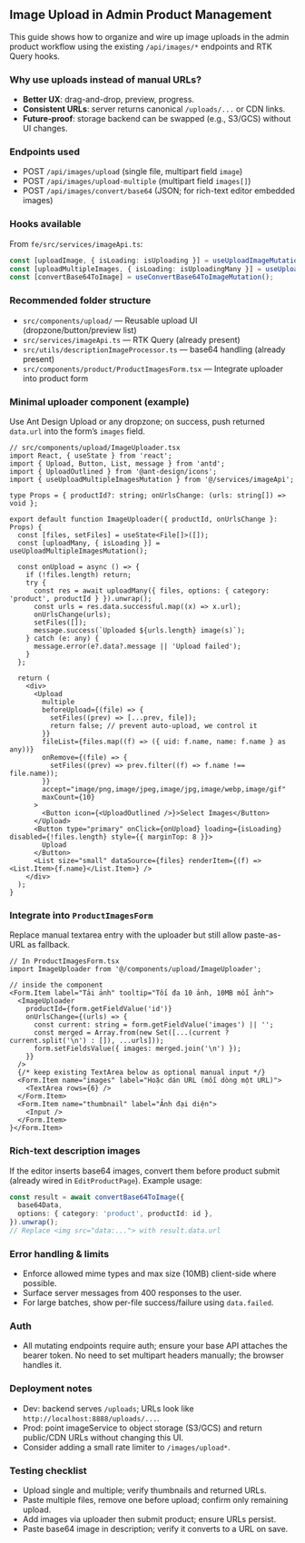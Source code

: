 ## Image Upload in Admin Product Management

This guide shows how to organize and wire up image uploads in the admin product workflow using the existing `/api/images/*` endpoints and RTK Query hooks.

### Why use uploads instead of manual URLs?
- **Better UX**: drag-and-drop, preview, progress.
- **Consistent URLs**: server returns canonical `/uploads/...` or CDN links.
- **Future-proof**: storage backend can be swapped (e.g., S3/GCS) without UI changes.

### Endpoints used
- POST `/api/images/upload` (single file, multipart field `image`)
- POST `/api/images/upload-multiple` (multipart field `images[]`)
- POST `/api/images/convert/base64` (JSON; for rich-text editor embedded images)

### Hooks available
From `fe/src/services/imageApi.ts`:

```ts
const [uploadImage, { isLoading: isUploading }] = useUploadImageMutation();
const [uploadMultipleImages, { isLoading: isUploadingMany }] = useUploadMultipleImagesMutation();
const [convertBase64ToImage] = useConvertBase64ToImageMutation();
```

### Recommended folder structure
- `src/components/upload/` — Reusable upload UI (dropzone/button/preview list)
- `src/services/imageApi.ts` — RTK Query (already present)
- `src/utils/descriptionImageProcessor.ts` — base64 handling (already present)
- `src/components/product/ProductImagesForm.tsx` — Integrate uploader into product form

### Minimal uploader component (example)
Use Ant Design Upload or any dropzone; on success, push returned `data.url` into the form’s `images` field.

```tsx
// src/components/upload/ImageUploader.tsx
import React, { useState } from 'react';
import { Upload, Button, List, message } from 'antd';
import { UploadOutlined } from '@ant-design/icons';
import { useUploadMultipleImagesMutation } from '@/services/imageApi';

type Props = { productId?: string; onUrlsChange: (urls: string[]) => void };

export default function ImageUploader({ productId, onUrlsChange }: Props) {
  const [files, setFiles] = useState<File[]>([]);
  const [uploadMany, { isLoading }] = useUploadMultipleImagesMutation();

  const onUpload = async () => {
    if (!files.length) return;
    try {
      const res = await uploadMany({ files, options: { category: 'product', productId } }).unwrap();
      const urls = res.data.successful.map((x) => x.url);
      onUrlsChange(urls);
      setFiles([]);
      message.success(`Uploaded ${urls.length} image(s)`);
    } catch (e: any) {
      message.error(e?.data?.message || 'Upload failed');
    }
  };

  return (
    <div>
      <Upload
        multiple
        beforeUpload={(file) => {
          setFiles((prev) => [...prev, file]);
          return false; // prevent auto-upload, we control it
        }}
        fileList={files.map((f) => ({ uid: f.name, name: f.name } as any))}
        onRemove={(file) => {
          setFiles((prev) => prev.filter((f) => f.name !== file.name));
        }}
        accept="image/png,image/jpeg,image/jpg,image/webp,image/gif"
        maxCount={10}
      >
        <Button icon={<UploadOutlined />}>Select Images</Button>
      </Upload>
      <Button type="primary" onClick={onUpload} loading={isLoading} disabled={!files.length} style={{ marginTop: 8 }}>
        Upload
      </Button>
      <List size="small" dataSource={files} renderItem={(f) => <List.Item>{f.name}</List.Item>} />
    </div>
  );
}
```

### Integrate into `ProductImagesForm`
Replace manual textarea entry with the uploader but still allow paste-as-URL as fallback.

```tsx
// In ProductImagesForm.tsx
import ImageUploader from '@/components/upload/ImageUploader';

// inside the component
<Form.Item label="Tải ảnh" tooltip="Tối đa 10 ảnh, 10MB mỗi ảnh">
  <ImageUploader
    productId={form.getFieldValue('id')}
    onUrlsChange={(urls) => {
      const current: string = form.getFieldValue('images') || '';
      const merged = Array.from(new Set([...(current ? current.split('\n') : []), ...urls]));
      form.setFieldsValue({ images: merged.join('\n') });
    }}
  />
  {/* keep existing TextArea below as optional manual input */}
  <Form.Item name="images" label="Hoặc dán URL (mỗi dòng một URL)">
    <TextArea rows={6} />
  </Form.Item>
  <Form.Item name="thumbnail" label="Ảnh đại diện">
    <Input />
  </Form.Item>
}</Form.Item>
```

### Rich-text description images
If the editor inserts base64 images, convert them before product submit (already wired in `EditProductPage`). Example usage:

```ts
const result = await convertBase64ToImage({
  base64Data,
  options: { category: 'product', productId: id },
}).unwrap();
// Replace <img src="data:..."> with result.data.url
```

### Error handling & limits
- Enforce allowed mime types and max size (10MB) client-side where possible.
- Surface server messages from 400 responses to the user.
- For large batches, show per-file success/failure using `data.failed`.

### Auth
- All mutating endpoints require auth; ensure your base API attaches the bearer token. No need to set multipart headers manually; the browser handles it.

### Deployment notes
- Dev: backend serves `/uploads`; URLs look like `http://localhost:8888/uploads/...`.
- Prod: point imageService to object storage (S3/GCS) and return public/CDN URLs without changing this UI.
- Consider adding a small rate limiter to `/images/upload*`.

### Testing checklist
- Upload single and multiple; verify thumbnails and returned URLs.
- Paste multiple files, remove one before upload; confirm only remaining upload.
- Add images via uploader then submit product; ensure URLs persist.
- Paste base64 image in description; verify it converts to a URL on save.


